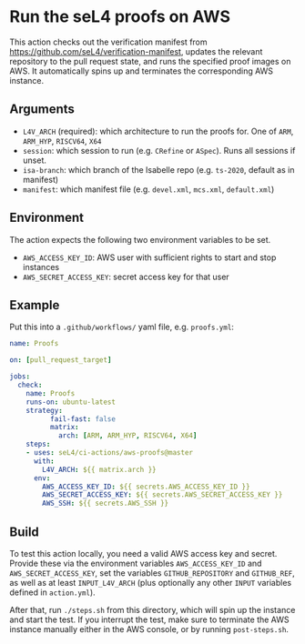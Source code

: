 <!--
  Copyright 2021, Proofcraft Pty Ltd

  SPDX-License-Identifier: CC-BY-SA-4.0
-->

# Run the seL4 proofs on AWS

This action checks out the verification manifest from
<https://github.com/seL4/verification-manifest>, updates the relevant repository
to the pull request state, and runs the specified proof images on AWS. It
automatically spins up and terminates the corresponding AWS instance.

## Arguments

- `L4V_ARCH` (required): which architecture to run the proofs for. One of `ARM`,
  `ARM_HYP`, `RISCV64`, `X64`
- `session`: which session to run (e.g. `CRefine` or `ASpec`). Runs all sessions
  if unset.
- `isa-branch`: which branch of the Isabelle repo (e.g. `ts-2020`, default as in manifest)
- `manifest`: which manifest file (e.g. `devel.xml`, `mcs.xml`, `default.xml`)

## Environment

The action expects the following two environment variables to be set.

- `AWS_ACCESS_KEY_ID`: AWS user with sufficient rights to start and stop instances
- `AWS_SECRET_ACCESS_KEY`: secret access key for that user

## Example

Put this into a `.github/workflows/` yaml file, e.g. `proofs.yml`:

```yaml
name: Proofs

on: [pull_request_target]

jobs:
  check:
    name: Proofs
    runs-on: ubuntu-latest
    strategy:
          fail-fast: false
          matrix:
            arch: [ARM, ARM_HYP, RISCV64, X64]
    steps:
    - uses: seL4/ci-actions/aws-proofs@master
      with:
        L4V_ARCH: ${{ matrix.arch }}
      env:
        AWS_ACCESS_KEY_ID: ${{ secrets.AWS_ACCESS_KEY_ID }}
        AWS_SECRET_ACCESS_KEY: ${{ secrets.AWS_SECRET_ACCESS_KEY }}
        AWS_SSH: ${{ secrets.AWS_SSH }}
```

## Build

To test this action locally, you need a valid AWS access key and secret. Provide
these via the environment variables `AWS_ACCESS_KEY_ID` and
`AWS_SECRET_ACCESS_KEY`, set the variables `GITHUB_REPOSITORY` and `GITHUB_REF`,
as well as at least `INPUT_L4V_ARCH` (plus optionally any other `INPUT`
variables defined in `action.yml`).

After that, run `./steps.sh` from this directory, which will spin up the
instance and start the test. If you interrupt the test, make sure to terminate
the AWS instance manually either in the AWS console, or by running
`post-steps.sh`.
